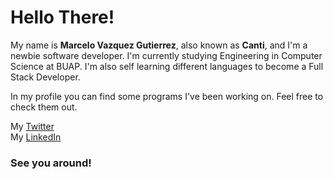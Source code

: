 # Hello There!

My name is **Marcelo Vazquez Gutierrez**, also known as **Canti**, and I'm a newbie software developer.
I'm currently studying Engineering in Computer Science at BUAP.
I'm also self learning different languages to become a Full Stack Developer.

In my profile you can find some programs I've been working on. Feel free to check them out.

My [Twitter](https://twitter.com/Canti2100)  
My [LinkedIn](https://www.linkedin.com/in/canti21)

### See you around!
